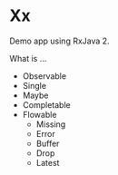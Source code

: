 # Xx

Demo app using RxJava 2.

What is ...
- Observable
- Single
- Maybe
- Completable
- Flowable
  - Missing
  - Error
  - Buffer
  - Drop
  - Latest
